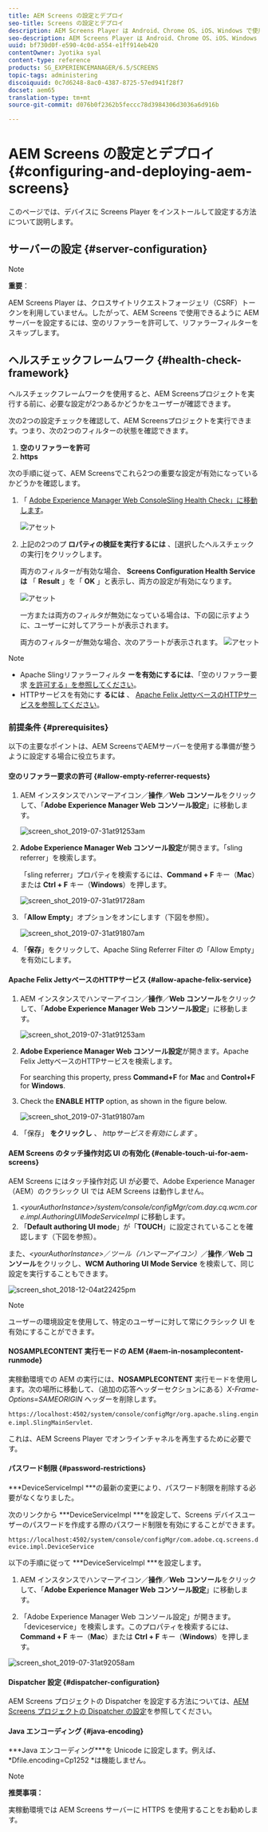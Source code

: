 ```yaml
---
title: AEM Screens の設定とデプロイ
seo-title: Screens の設定とデプロイ
description: AEM Screens Player は Android、Chrome OS、iOS、Windows で使用できます。ここでは、AEM Screens の設定とデプロイメントについて説明し、プレーヤーデバイスのハードウェア選定ガイドラインの概要も説明します。
seo-description: AEM Screens Player は Android、Chrome OS、iOS、Windows で使用できます。ここでは、AEM Screens の設定とデプロイメントについて説明し、プレーヤーデバイスのハードウェア選定ガイドラインの概要も説明します。
uuid: bf730d0f-e590-4c0d-a554-e1ff914eb420
contentOwner: Jyotika syal
content-type: reference
products: SG_EXPERIENCEMANAGER/6.5/SCREENS
topic-tags: administering
discoiquuid: 0c7d6248-8ac0-4387-8725-57ed941f28f7
docset: aem65
translation-type: tm+mt
source-git-commit: d076b0f2362b5feccc78d3984306d3036a6d916b

---
```



# AEM Screens の設定とデプロイ {#configuring-and-deploying-aem-screens}

このページでは、デバイスに Screens Player をインストールして設定する方法について説明します。

## サーバーの設定 {#server-configuration}

>[!NOTE]
>
>**重要**：
>
>AEM Screens Player は、クロスサイトリクエストフォージェリ（CSRF）トークンを利用していません。したがって、AEM Screens で使用できるように AEM サーバーを設定するには、空のリファラーを許可して、リファラーフィルターをスキップします。

## ヘルスチェックフレームワーク {#health-check-framework}

ヘルスチェックフレームワークを使用すると、AEM Screensプロジェクトを実行する前に、必要な設定が2つあるかどうかをユーザーが確認できます。

次の2つの設定チェックを確認して、AEM Screensプロジェクトを実行できます。つまり、次の2つのフィルターの状態を確認できます。

1. **空のリファラーを許可**
2. **https**

次の手順に従って、AEM Screensでこれら2つの重要な設定が有効になっているかどうかを確認します。

1. 「 [Adobe Experience Manager Web ConsoleSling Health Check」に移動します](http://localhost:4502/system/console/healthcheck?tags=screensconfigs&overrideGlobalTimeout=)。

   ![アセット](assets/health-check1.png)


2. 上記の2つのプ **ロパティの検証を実行するには** 、[選択したヘルスチェックの実行]をクリックします。

   両方のフィルターが有効な場合、 **Screens Configuration Health Serviceは** 「 **Result** 」を「 **OK** 」と表示し、両方の設定が有効になります。

   ![アセット](assets/health-check2.png)

   一方または両方のフィルタが無効になっている場合は、下の図に示すように、ユーザーに対してアラートが表示されます。

   両方のフィルターが無効な場合、次のアラートが表示されます。
   ![アセット](assets/health-check3.png)

>[!NOTE]
>
>* Apache Slingリファラーフィルタ **ーを有効にするには**、「空のリファラー要求 [を許可する」を参照してください](/help/user-guide/configuring-screens-introduction.md#allow-empty-referrer-requests)。
>* HTTPサービスを有効にす **るには** 、 [Apache Felix JettyベースのHTTPサービスを参照してください](/help/user-guide/configuring-screens-introduction.md#allow-apache-felix-service)。


### 前提条件 {#prerequisites}

以下の主要なポイントは、AEM ScreensでAEMサーバーを使用する準備が整うように設定する場合に役立ちます。

#### 空のリファラー要求の許可 {#allow-empty-referrer-requests}

1. AEM インスタンスでハンマーアイコン／**操作**／**Web コンソール**&#x200B;をクリックして、「**Adobe Experience Manager Web コンソール設定**」に移動します。

   ![screen_shot_2019-07-31at91253am](assets/screen_shot_2019-07-31at91253am.png)

1. **Adobe Experience Manager Web コンソール設定**&#x200B;が開きます。「sling referrer」を検索します。

   「sling referrer」プロパティを検索するには、**Command + F** キー（**Mac**）または **Ctrl + F** キー（**Windows**）を押します。

   ![screen_shot_2019-07-31at91728am](assets/screen_shot_2019-07-31at91728am.png)

1. 「**Allow Empty**」オプションをオンにします（下図を参照）。

   ![screen_shot_2019-07-31at91807am](assets/screen_shot_2019-07-31at91807am.png)

1. 「**保存**」をクリックして、Apache Sling Referrer Filter の「Allow Empty」を有効にします。

#### Apache Felix JettyベースのHTTPサービス {#allow-apache-felix-service}

1. AEM インスタンスでハンマーアイコン／**操作**／**Web コンソール**&#x200B;をクリックして、「**Adobe Experience Manager Web コンソール設定**」に移動します。

   ![screen_shot_2019-07-31at91253am](assets/screen_shot_2019-07-31at91253am.png)

1. **Adobe Experience Manager Web コンソール設定**&#x200B;が開きます。Apache Felix JettyベースのHTTPサービスを検索します。

   For searching this property, press **Command+F** for **Mac** and **Control+F** for **Windows**.

1. Check the **ENABLE HTTP** option, as shown in the figure below.

   ![screen_shot_2019-07-31at91807am](assets/http-image.png)

1. 「保存」 **をクリックし** 、 *httpサービスを有効にします* 。

#### AEM Screens のタッチ操作対応 UI の有効化 {#enable-touch-ui-for-aem-screens}

AEM Screens にはタッチ操作対応 UI が必要で、Adobe Experience Manager（AEM）のクラシック UI では AEM Screens は動作しません。

1. *&lt;yourAuthorInstance>/system/console/configMgr/com.day.cq.wcm.core.impl.AuthoringUIModeServiceImpl* に移動します。
1. 「**Default authoring UI mode**」が「**TOUCH**」に設定されていることを確認します（下図を参照）。

また、*&lt;yourAuthorInstance>*／*ツール（ハンマーアイコン）*／**操作**／**Web コンソール**&#x200B;をクリックし、**WCM Authoring UI Mode Service** を検索して、同じ設定を実行することもできます。

![screen_shot_2018-12-04at22425pm](assets/screen_shot_2018-12-04at22425pm.png)

>[!NOTE]
>
>ユーザーの環境設定を使用して、特定のユーザーに対して常にクラシック UI を有効にすることができます。

#### NOSAMPLECONTENT 実行モードの AEM {#aem-in-nosamplecontent-runmode}

実稼動環境での AEM の実行には、**NOSAMPLECONTENT** 実行モードを使用します。次の場所に移動して、（追加の応答ヘッダーセクションにある）*X-Frame-Options=SAMEORIGIN* ヘッダーを削除します。

`https://localhost:4502/system/console/configMgr/org.apache.sling.engine.impl.SlingMainServlet`.

これは、AEM Screens Player でオンラインチャネルを再生するために必要です。

#### パスワード制限 {#password-restrictions}

***DeviceServiceImpl ***の最新の変更により、パスワード制限を削除する必要がなくなりました。

次のリンクから ***DeviceServiceImpl ***を設定して、Screens デバイスユーザーのパスワードを作成する際のパスワード制限を有効にすることができます。

`https://localhost:4502/system/console/configMgr/com.adobe.cq.screens.device.impl.DeviceService`

以下の手順に従って ***DeviceServiceImpl ***を設定します。

1. AEM インスタンスでハンマーアイコン／**操作**／**Web コンソール**&#x200B;をクリックして、「**Adobe Experience Manager Web コンソール設定**」に移動します。

1. 「Adobe Experience Manager Web コンソール設定」が開きます。「deviceservice」を検索します。このプロパティを検索するには、**Command + F** キー（**Mac**）または **Ctrl + F** キー（**Windows**）を押します。

![screen_shot_2019-07-31at92058am](assets/screen_shot_2019-07-31at92058am.png)

#### Dispatcher 設定 {#dispatcher-configuration}

AEM Screens プロジェクトの Dispatcher を設定する方法については、[AEM Screens プロジェクトの Dispatcher の設定](dispatcher-configurations-aem-screens.md)を参照してください。

#### Java エンコーディング {#java-encoding}

***Java エンコーディング&#x200B;***を Unicode に設定します。例えば、*Dfile.encoding=Cp1252 *は機能しません。

>[!NOTE]
>
>**推奨事項：**
>
>実稼動環境では AEM Screens サーバーに HTTPS を使用することをお勧めします。








